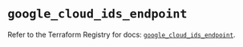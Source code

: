 # `google_cloud_ids_endpoint`

Refer to the Terraform Registry for docs: [`google_cloud_ids_endpoint`](https://registry.terraform.io/providers/hashicorp/google/5.41.0/docs/resources/cloud_ids_endpoint).

